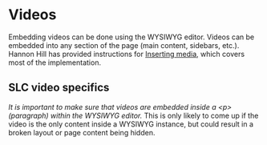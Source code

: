 # Videos

Embedding videos can be done using the WYSIWYG editor.
Videos can be embedded into any section of the page (main content, sidebars, etc.).
Hannon Hill has provided instructions for [Inserting media](http://www.hannonhill.com/kb/WYSIWYG/index.html#inserting-media), which covers most of the implementation.

## SLC video specifics

_It is important to make sure that videos are embedded inside a &lt;p&gt; (paragraph) within the WYSIWYG editor._
This is only likely to come up if the video is the only content inside a WYSIWYG instance, but could result in a broken layout or page content being hidden.
